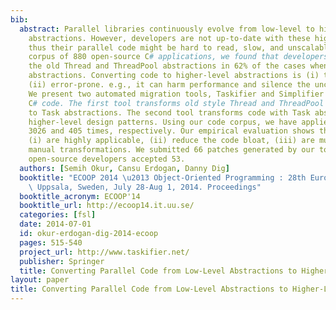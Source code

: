 ```yaml
---
bib:
  abstract: Parallel libraries continuously evolve from low-level to higher-level
    abstractions. However, developers are not up-to-date with these higher-level abstractions,
    thus their parallel code might be hard to read, slow, and unscalable. Using a
    corpus of 880 open-source C# applications, we found that developers still use
    the old Thread and ThreadPool abstractions in 62% of the cases when they use parallel
    abstractions. Converting code to higher-level abstractions is (i) tedious and
    (ii) error-prone. e.g., it can harm performance and silence the uncaught exceptions.
    We present two automated migration tools, Taskifier and Simplifier that work for
    C# code. The first tool transforms old style Thread and ThreadPool abstractions
    to Task abstractions. The second tool transforms code with Task abstractions into
    higher-level design patterns. Using our code corpus, we have applied these tools
    3026 and 405 times, respectively. Our empirical evaluation shows that the tools
    (i) are highly applicable, (ii) reduce the code bloat, (iii) are much safer than
    manual transformations. We submitted 66 patches generated by our tools, and the
    open-source developers accepted 53.
  authors: [Semih Okur, Cansu Erdogan, Danny Dig]
  booktitle: "ECOOP 2014 \u2013 Object-Oriented Programming : 28th European Conference,\
    \ Uppsala, Sweden, July 28-Aug 1, 2014. Proceedings"
  booktitle_acronym: ECOOP'14
  booktitle_url: http://ecoop14.it.uu.se/
  categories: [fsl]
  date: 2014-07-01
  id: okur-erdogan-dig-2014-ecoop
  pages: 515-540
  project_url: http://www.taskifier.net/
  publisher: Springer
  title: Converting Parallel Code from Low-Level Abstractions to Higher-Level Abstractions
layout: paper
title: Converting Parallel Code from Low-Level Abstractions to Higher-Level Abstractions
---
```

